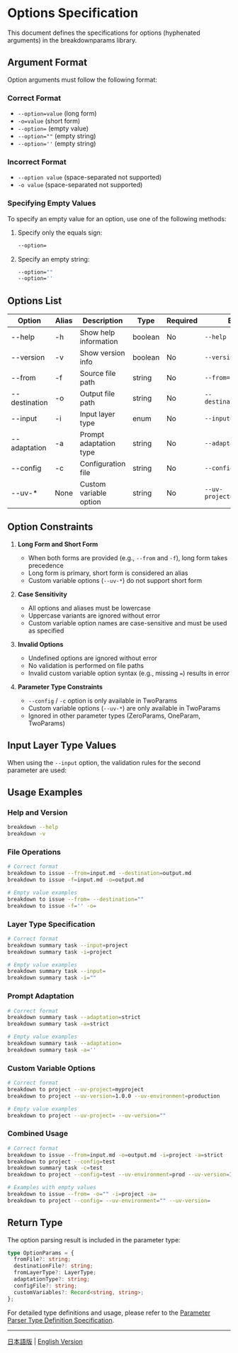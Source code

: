 # Options Specification

This document defines the specifications for options (hyphenated arguments) in the breakdownparams library.

## Argument Format

Option arguments must follow the following format:

### Correct Format
- `--option=value` (long form)
- `-o=value` (short form)
- `--option=` (empty value)
- `--option=""` (empty string)
- `--option=''` (empty string)

### Incorrect Format
- `--option value` (space-separated not supported)
- `-o value` (space-separated not supported)

### Specifying Empty Values
To specify an empty value for an option, use one of the following methods:

1. Specify only the equals sign:
   ```bash
   --option=
   ```

2. Specify an empty string:
   ```bash
   --option=""
   --option=''
   ```

## Options List

| Option        | Alias | Description           | Type    | Required | Example                    |
| ------------- | ----- | --------------------- | ------- | -------- | -------------------------- |
| --help        | -h    | Show help information | boolean | No       | `--help`                   |
| --version     | -v    | Show version info     | boolean | No       | `--version`                |
| --from        | -f    | Source file path      | string  | No       | `--from=input.md`          |
| --destination | -o    | Output file path      | string  | No       | `--destination=output.md`  |
| --input       | -i    | Input layer type      | enum    | No       | `--input=project`          |
| --adaptation  | -a    | Prompt adaptation type| string  | No       | `--adaptation=strict`      |
| --config      | -c    | Configuration file    | string  | No       | `--config=test`            |
| --uv-*        | None  | Custom variable option| string  | No       | `--uv-project=myproject`   |

## Option Constraints

1. **Long Form and Short Form**
   - When both forms are provided (e.g., `--from` and `-f`), long form takes precedence
   - Long form is primary, short form is considered an alias
   - Custom variable options (`--uv-*`) do not support short form

2. **Case Sensitivity**
   - All options and aliases must be lowercase
   - Uppercase variants are ignored without error
   - Custom variable option names are case-sensitive and must be used as specified

3. **Invalid Options**
   - Undefined options are ignored without error
   - No validation is performed on file paths
   - Invalid custom variable option syntax (e.g., missing `=`) results in error

4. **Parameter Type Constraints**
   - `--config` / `-c` option is only available in TwoParams
   - Custom variable options (`--uv-*`) are only available in TwoParams
   - Ignored in other parameter types (ZeroParams, OneParam, TwoParams)

## Input Layer Type Values

When using the `--input` option, the validation rules for the second parameter are used:

## Usage Examples

### Help and Version

```bash
breakdown --help
breakdown -v
```

### File Operations

```bash
# Correct format
breakdown to issue --from=input.md --destination=output.md
breakdown to issue -f=input.md -o=output.md

# Empty value examples
breakdown to issue --from= --destination=""
breakdown to issue -f='' -o=
```

### Layer Type Specification

```bash
# Correct format
breakdown summary task --input=project
breakdown summary task -i=project

# Empty value examples
breakdown summary task --input=
breakdown summary task -i=""
```

### Prompt Adaptation

```bash
# Correct format
breakdown summary task --adaptation=strict
breakdown summary task -a=strict

# Empty value examples
breakdown summary task --adaptation=
breakdown summary task -a=''
```

### Custom Variable Options

```bash
# Correct format
breakdown to project --uv-project=myproject
breakdown to project --uv-version=1.0.0 --uv-environment=production

# Empty value examples
breakdown to project --uv-project= --uv-version=""
```

### Combined Usage

```bash
# Correct format
breakdown to issue --from=input.md -o=output.md -i=project -a=strict
breakdown to project --config=test
breakdown summary task -c=test
breakdown to project --config=test --uv-environment=prod --uv-version=1.0.0

# Examples with empty values
breakdown to issue --from= -o="" -i=project -a=
breakdown to project --config= --uv-environment="" --uv-version=
```

## Return Type

The option parsing result is included in the parameter type:

```typescript
type OptionParams = {
  fromFile?: string;
  destinationFile?: string;
  fromLayerType?: LayerType;
  adaptationType?: string;
  configFile?: string;
  customVariables?: Record<string, string>;
};
```

For detailed type definitions and usage, please refer to the [Parameter Parser Type Definition Specification](params_type.md).

---

[日本語版](options.ja.md) | [English Version](options.md) 